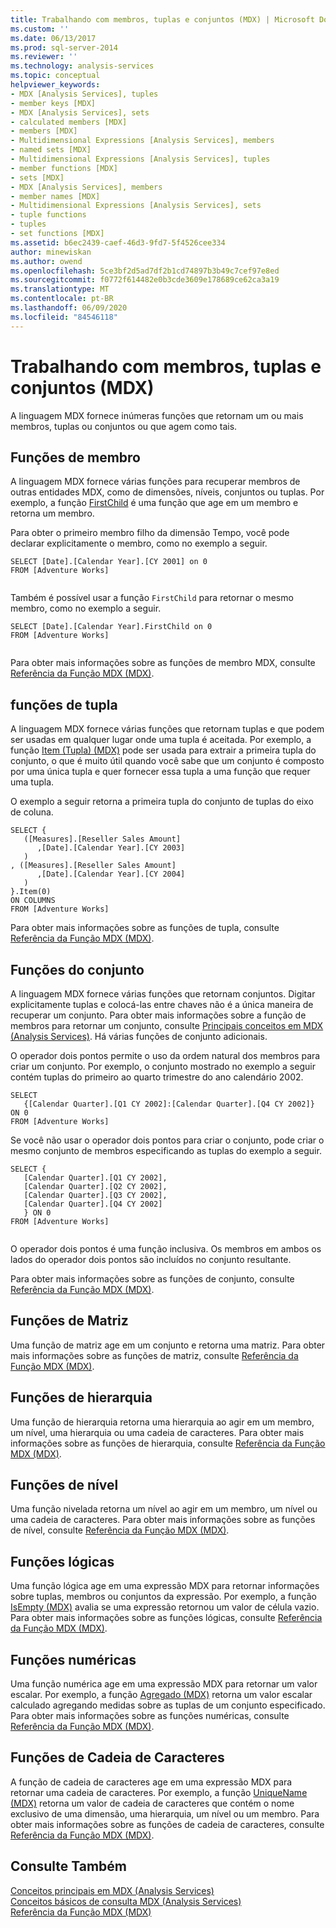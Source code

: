 ```yaml
---
title: Trabalhando com membros, tuplas e conjuntos (MDX) | Microsoft Docs
ms.custom: ''
ms.date: 06/13/2017
ms.prod: sql-server-2014
ms.reviewer: ''
ms.technology: analysis-services
ms.topic: conceptual
helpviewer_keywords:
- MDX [Analysis Services], tuples
- member keys [MDX]
- MDX [Analysis Services], sets
- calculated members [MDX]
- members [MDX]
- Multidimensional Expressions [Analysis Services], members
- named sets [MDX]
- Multidimensional Expressions [Analysis Services], tuples
- member functions [MDX]
- sets [MDX]
- MDX [Analysis Services], members
- member names [MDX]
- Multidimensional Expressions [Analysis Services], sets
- tuple functions
- tuples
- set functions [MDX]
ms.assetid: b6ec2439-caef-46d3-9fd7-5f4526cee334
author: minewiskan
ms.author: owend
ms.openlocfilehash: 5ce3bf2d5ad7df2b1cd74897b3b49c7cef97e8ed
ms.sourcegitcommit: f0772f614482e0b3cde3609e178689ce62ca3a19
ms.translationtype: MT
ms.contentlocale: pt-BR
ms.lasthandoff: 06/09/2020
ms.locfileid: "84546118"
---
```

# <a name="working-with-members-tuples-and-sets-mdx"></a>Trabalhando com membros, tuplas e conjuntos (MDX)
  A linguagem MDX fornece inúmeras funções que retornam um ou mais membros, tuplas ou conjuntos ou que agem como tais.  
  
## <a name="member-functions"></a>Funções de membro  
 A linguagem MDX fornece várias funções para recuperar membros de outras entidades MDX, como de dimensões, níveis, conjuntos ou tuplas. Por exemplo, a função [FirstChild](/sql/mdx/firstchild-mdx) é uma função que age em um membro e retorna um membro.  
  
 Para obter o primeiro membro filho da dimensão Tempo, você pode declarar explicitamente o membro, como no exemplo a seguir.  
  
```  
SELECT [Date].[Calendar Year].[CY 2001] on 0  
FROM [Adventure Works]  
  
```  
  
 Também é possível usar a função `FirstChild` para retornar o mesmo membro, como no exemplo a seguir.  
  
```  
SELECT [Date].[Calendar Year].FirstChild on 0  
FROM [Adventure Works]  
  
```  
  
 Para obter mais informações sobre as funções de membro MDX, consulte [Referência da Função MDX &#40;MDX&#41;](/sql/mdx/mdx-function-reference-mdx).  
  
## <a name="tuple-functions"></a>funções de tupla  
 A linguagem MDX fornece várias funções que retornam tuplas e que podem ser usadas em qualquer lugar onde uma tupla é aceitada. Por exemplo, a função [Item &#40;Tupla&#41; &#40;MDX&#41;](/sql/mdx/item-tuple-mdx) pode ser usada para extrair a primeira tupla do conjunto, o que é muito útil quando você sabe que um conjunto é composto por uma única tupla e quer fornecer essa tupla a uma função que requer uma tupla.  
  
 O exemplo a seguir retorna a primeira tupla do conjunto de tuplas do eixo de coluna.  
  
```  
SELECT {  
   ([Measures].[Reseller Sales Amount]  
      ,[Date].[Calendar Year].[CY 2003]  
   )  
, ([Measures].[Reseller Sales Amount]  
      ,[Date].[Calendar Year].[CY 2004]  
   )  
}.Item(0)  
ON COLUMNS   
FROM [Adventure Works]  
```  
  
 Para obter mais informações sobre as funções de tupla, consulte [Referência da Função MDX &#40;MDX&#41;](/sql/mdx/mdx-function-reference-mdx).  
  
## <a name="set-functions"></a>Funções do conjunto  
 A linguagem MDX fornece várias funções que retornam conjuntos. Digitar explicitamente tuplas e colocá-las entre chaves não é a única maneira de recuperar um conjunto. Para obter mais informações sobre a função de membros para retornar um conjunto, consulte [Principais conceitos em MDX &#40;Analysis Services&#41;](../key-concepts-in-mdx-analysis-services.md). Há várias funções de conjunto adicionais.  
  
 O operador dois pontos permite o uso da ordem natural dos membros para criar um conjunto. Por exemplo, o conjunto mostrado no exemplo a seguir contém tuplas do primeiro ao quarto trimestre do ano calendário 2002.  
  
```  
SELECT   
   {[Calendar Quarter].[Q1 CY 2002]:[Calendar Quarter].[Q4 CY 2002]}   
ON 0  
FROM [Adventure Works]  
```  
  
 Se você não usar o operador dois pontos para criar o conjunto, pode criar o mesmo conjunto de membros especificando as tuplas do exemplo a seguir.  
  
```  
SELECT {  
   [Calendar Quarter].[Q1 CY 2002],   
   [Calendar Quarter].[Q2 CY 2002],   
   [Calendar Quarter].[Q3 CY 2002],   
   [Calendar Quarter].[Q4 CY 2002]  
   } ON 0  
FROM [Adventure Works]  
  
```  
  
 O operador dois pontos é uma função inclusiva. Os membros em ambos os lados do operador dois pontos são incluídos no conjunto resultante.  
  
 Para obter mais informações sobre as funções de conjunto, consulte [Referência da Função MDX &#40;MDX&#41;](/sql/mdx/mdx-function-reference-mdx).  
  
## <a name="array-functions"></a>Funções de Matriz  
 Uma função de matriz age em um conjunto e retorna uma matriz. Para obter mais informações sobre as funções de matriz, consulte [Referência da Função MDX &#40;MDX&#41;](/sql/mdx/mdx-function-reference-mdx).  
  
## <a name="hierarchy-functions"></a>Funções de hierarquia  
 Uma função de hierarquia retorna uma hierarquia ao agir em um membro, um nível, uma hierarquia ou uma cadeia de caracteres. Para obter mais informações sobre as funções de hierarquia, consulte [Referência da Função MDX &#40;MDX&#41;](/sql/mdx/mdx-function-reference-mdx).  
  
## <a name="level-functions"></a>Funções de nível  
 Uma função nivelada retorna um nível ao agir em um membro, um nível ou uma cadeia de caracteres. Para obter mais informações sobre as funções de nível, consulte [Referência da Função MDX &#40;MDX&#41;](/sql/mdx/mdx-function-reference-mdx).  
  
## <a name="logical-functions"></a>Funções lógicas  
 Uma função lógica age em uma expressão MDX para retornar informações sobre tuplas, membros ou conjuntos da expressão. Por exemplo, a função [IsEmpty &#40;MDX&#41;](/sql/mdx/isempty-mdx) avalia se uma expressão retornou um valor de célula vazio. Para obter mais informações sobre as funções lógicas, consulte [Referência da Função MDX &#40;MDX&#41;](/sql/mdx/mdx-function-reference-mdx).  
  
## <a name="numeric-functions"></a>Funções numéricas  
 Uma função numérica age em uma expressão MDX para retornar um valor escalar. Por exemplo, a função [Agregado &#40;MDX&#41;](/sql/mdx/aggregate-mdx) retorna um valor escalar calculado agregando medidas sobre as tuplas de um conjunto especificado. Para obter mais informações sobre as funções numéricas, consulte [Referência da Função MDX &#40;MDX&#41;](/sql/mdx/mdx-function-reference-mdx).  
  
## <a name="string-functions"></a>Funções de Cadeia de Caracteres  
 A função de cadeia de caracteres age em uma expressão MDX para retornar uma cadeia de caracteres. Por exemplo, a função [UniqueName &#40;MDX&#41;](/sql/mdx/uniquename-mdx) retorna um valor de cadeia de caracteres que contém o nome exclusivo de uma dimensão, uma hierarquia, um nível ou um membro. Para obter mais informações sobre as funções de cadeia de caracteres, consulte [Referência da Função MDX &#40;MDX&#41;](/sql/mdx/mdx-function-reference-mdx).  
  
## <a name="see-also"></a>Consulte Também  
 [Conceitos principais em MDX &#40;Analysis Services&#41;](../key-concepts-in-mdx-analysis-services.md)   
 [Conceitos básicos de consulta MDX &#40;Analysis Services&#41;](mdx-query-fundamentals-analysis-services.md)   
 [Referência da Função MDX &#40;MDX&#41;](/sql/mdx/mdx-function-reference-mdx)  
  
  
